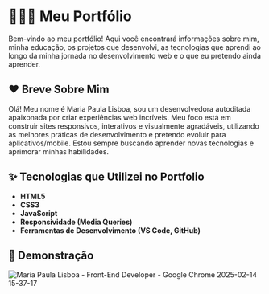 # 👩🏼‍💻 Meu Portfólio

Bem-vindo ao meu portfólio! Aqui você encontrará informações sobre mim, minha educação, os projetos que desenvolvi, as tecnologias que aprendi ao longo da minha jornada no desenvolvimento web e o que eu pretendo ainda aprender.

## ♥️ Breve Sobre Mim

Olá! Meu nome é Maria Paula Lisboa, sou um desenvolvedora autoditada apaixonada por criar experiências web incríveis. Meu foco está em construir sites responsivos, interativos e visualmente agradáveis, utilizando as melhores práticas de desenvolvimento e pretendo evoluir para aplicativos/mobile. Estou sempre buscando aprender novas tecnologias e aprimorar minhas habilidades.

## ✨ Tecnologias que Utilizei no Portfolio

- **HTML5**
- **CSS3**
- **JavaScript**
- **Responsividade (Media Queries)**
- **Ferramentas de Desenvolvimento (VS Code, GitHub)**


## 🎥 Demonstração
![Maria Paula Lisboa - Front-End Developer - Google Chrome 2025-02-14 15-37-17](https://github.com/user-attachments/assets/f27fbe39-4991-41d6-bb91-c5c87a2b113e)

